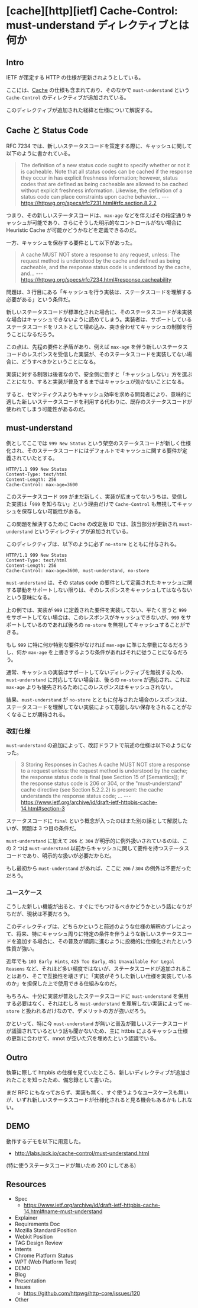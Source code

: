 # [cache][http][ietf] Cache-Control: must-understand ディレクティブとは何か

## Intro

IETF が策定する HTTP の仕様が更新されようとしている。

ここには、[Cache](https://www.ietf.org/archive/id/draft-ietf-httpbis-cache-14.html) の仕様も含まれており、そのなかで `must-understand` という `Cache-Control` のディレクティブが追加されている。

このディレクティブが追加された経緯と仕様について解説する。


## Cache と Status Code

RFC 7234 では、新しいステータスコードを策定する際に、キャッシュに関して以下のように書かれている。

> The definition of a new status code ought to specify whether or not it is cacheable.
> Note that all status codes can be cached if the response they occur in has explicit freshness information;
> however, status codes that are defined as being cacheable are allowed to be cached
> without explicit freshness information.
> Likewise, the definition of a status code can place constraints upon cache behavior...
> --- https://httpwg.org/specs/rfc7231.html#rfc.section.8.2.2

つまり、その新しいステータスコードは、`max-age` などを伴えばその指定通りキャッシュが可能であり、さらにそうした明示的なコントロールがない場合に Heuristic Cache が可能かどうかなどを定義できるのだ。

一方、キャッシュを保存する要件として以下があった。

> A cache MUST NOT store a response to any request, unless:
> The request method is understood by the cache and defined as being cacheable, and
> the response status code is understood by the cache, and...
> --- https://httpwg.org/specs/rfc7234.html#response.cacheability

問題は、3 行目にある「キャッシュを行う実装は、ステータスコードを理解する必要がある」という条件だ。

新しいステータスコードが標準化された場合に、そのステータスコードが未実装な場合はキャッシュできないように読めてしまう。実装者は、サポートしているステータスコードをリストとして埋め込み、突き合わせてキャッシュの制御を行うことになるだろう。

この点は、先程の要件と矛盾があり、例えば `max-age` を伴う新しいステータスコードのレスポンスを受信した実装が、そのステータスコードを実装してない場合に、どうすべきかということになる。

実装に対する制限は後者なので、安全側に倒すと「キャッシュしない」方を選ぶことになり、すると実装が普及するまではキャッシュが効かないことになる。

すると、セマンティクスよりもキャッシュ効率を求める開発者により、意味的に適した新しいステータスコードを利用する代わりに、既存のステータスコードが使われてしまう可能性があるのだ。


## must-understand

例としてここでは `999 New Status` という架空のステータスコードが新しく仕様化され、そのステータスコードにはデフォルトでキャッシュに関する要件が定義されていたとする。

```http
HTTP/1.1 999 New Status
Content-Type: text/html
Content-Length: 256
Cache-Control: max-age=3600
```

このステータスコード `999` がまだ新しく、実装が広まってないうちは、受信した実装は「`999` を知らない」という理由だけで `Cache-Control` も無視してキャッシュを保存しない可能性がある。

この問題を解決するために Cache の改定版 ID では、該当部分が更新され `must-understand` というディレクティブが追加されている。

このディレクティブは、以下のように必ず `no-store` とともに付与される。

```http
HTTP/1.1 999 New Status
Content-Type: text/html
Content-Length: 256
Cache-Control: max-age=3600, must-understand, no-store
```

`must-understand` は、その status code の要件として定義されたキャッシュに関する挙動をサポートしない限りは、そのレスポンスをキャッシュしてはならないという意味になる。

上の例では、実装が `999` に定義された要件を実装してない、平たく言うと `999` をサポートしてない場合は、このレスポンスがキャッシュできないが、`999` をサポートしているのであれば後ろの `no-store` を無視してキャッシュすることができる。

もし `999` に特に何か特別な要件がなければ `max-age` に準じた挙動になるだろうし、何か `max-age` を上書きするような条件があればそれに従うことになるだろう。

通常、キャッシュの実装はサポートしてないディレクティブを無視するため、`must-understand` に対応してない場合は、後ろの `no-store` が適応され、これは `max-age` よりも優先されるためにこのレスポンスはキャッシュされない。

結果、`must-understand` が `no-store` とともに付与された場合のレスポンスは、ステータスコードを理解してない実装によって意図しない保存をされることがなくなることが期待される。


### 改訂仕様

`must-understand` の追加によって、改訂ドラフトで前述の仕様は以下のようになった。

> 3 Storing Responses in Caches
> A cache MUST NOT store a response to a request unless:
> the request method is understood by the cache;
> the response status code is final (see Section 15 of [Semantics]);
> if the response status code is 206 or 304, or the "must-understand" cache directive (see Section 5.2.2.2) is present: the cache understands the response status code;
> ...
> --- https://www.ietf.org/archive/id/draft-ietf-httpbis-cache-14.html#section-3

ステータスコードに `final` という概念が入ったのはまた別の話として解説したいが、問題は 3 つ目の条件だ。

`must-understand` に加えて `206` と `304` が明示的に例外扱いされているのは、この 2 つは `must-understand` 以前からキャッシュに関して要件を持つステータスコードであり、明示的な扱いが必要だからだ。

もし最初から `must-understand` があれば、ここに `206` / `304` の例外は不要だっただろう。


### ユースケース

こうした新しい機能が出ると、すぐにでもつけるべきかどうかという話になりがちだが、現状は不要だろう。

このディレクティブは、どちらかというと前述のような仕様の解釈のブレによって、将来、特にキャッシュ周りに特定の条件を伴うような新しいステータスコードを追加する場合に、その普及が順調に進むように投機的に仕様化されたという性質が強い。

近年でも `103 Early Hints`, `425 Too Early`, `451 Unavailable For Legal Reasons` など、それほど多い頻度ではないが、ステータスコードが追加されることはあり、そこで互換性を壊さずに「実装がそうした新しい仕様を実装しているのか」を担保した上で使用できる仕組みなのだ。

もちろん、十分に実装が普及したステータスコードに `must-understand` を併用する必要はなく、それはむしろ `must-understand` を理解しない実装によって `no-store` と扱われるだけなので、デメリットの方が強いだろう。

かといって、特に今 `must-understand` が無いと普及が難しいステータスコードが議論されているという話も聞かないため、主に httbis によるキャッシュ仕様の更新に合わせて、mnot が空いた穴を埋めたという認識でいる。


## Outro

執筆に際して httpbis の仕様を見ていたところ、新しいディレクティブが追加されたことを知ったため、備忘録として書いた。

まだ RFC にもなっておらず、実装も無く、すぐ使うようなユースケースも無いが、いずれ新しいステータスコードが仕様化されると見る機会もあるかもしれない。


## DEMO

動作するデモを以下に用意した。

- http://labs.jxck.io/cache-control/must-understand.html

(特に使うステータスコードが無いため 200 にしてある)


## Resources

- Spec
  - https://www.ietf.org/archive/id/draft-ietf-httpbis-cache-14.html#name-must-understand
- Explainer
- Requirements Doc
- Mozilla Standard Position
- Webkit Position
- TAG Design Review
- Intents
- Chrome Platform Status
- WPT (Web Platform Test)
- DEMO
- Blog
- Presentation
- Issues
  - https://github.com/httpwg/http-core/issues/120
- Other